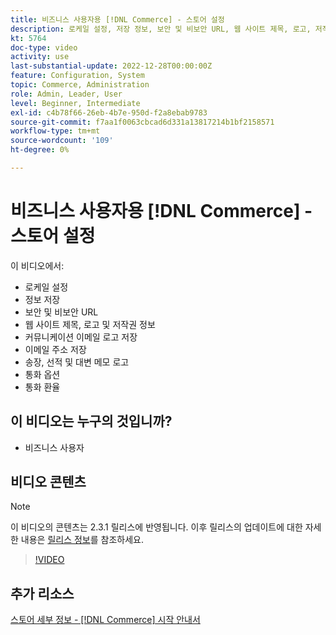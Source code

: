 ```yaml
---
title: 비즈니스 사용자용 [!DNL Commerce] - 스토어 설정
description: 로케일 설정, 저장 정보, 보안 및 비보안 URL, 웹 사이트 제목, 로고, 저작권 정보, 커뮤니케이션 이메일 로고, 저장 이메일 주소, 통화 옵션 및 환율에 대해 알아봅니다.
kt: 5764
doc-type: video
activity: use
last-substantial-update: 2022-12-28T00:00:00Z
feature: Configuration, System
topic: Commerce, Administration
role: Admin, Leader, User
level: Beginner, Intermediate
exl-id: c4b78f66-26eb-4b7e-950d-f2a8ebab9783
source-git-commit: f7aa1f0063cbcad6d331a13817214b1bf2158571
workflow-type: tm+mt
source-wordcount: '109'
ht-degree: 0%

---
```


# 비즈니스 사용자용 [!DNL Commerce] - 스토어 설정

이 비디오에서:

- 로케일 설정
- 정보 저장
- 보안 및 비보안 URL
- 웹 사이트 제목, 로고 및 저작권 정보
- 커뮤니케이션 이메일 로고 저장
- 이메일 주소 저장
- 송장, 선적 및 대변 메모 로고
- 통화 옵션
- 통화 환율

## 이 비디오는 누구의 것입니까?

- 비즈니스 사용자

## 비디오 콘텐츠

>[!NOTE]
>
>이 비디오의 콘텐츠는 2.3.1 릴리스에 반영됩니다. 이후 릴리스의 업데이트에 대한 자세한 내용은 [릴리스 정보](https://experienceleague.adobe.com/docs/commerce-operations/release/notes/overview.html)를 참조하세요.

>[!VIDEO](https://video.tv.adobe.com/v/35949?quality=12&learn=on)

## 추가 리소스

[스토어 세부 정보 - [!DNL Commerce] 시작 안내서](https://experienceleague.adobe.com/docs/commerce-admin/start/setup/store-details.html)
